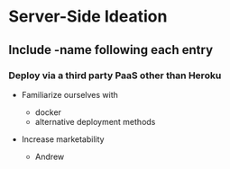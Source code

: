 # Server-Side Ideation

## Include -name following each entry

### Deploy via a third party PaaS other than Heroku
- Familiarize ourselves with 
    - docker
    - alternative deployment methods
- Increase marketability

    - Andrew 